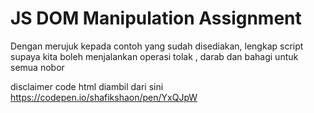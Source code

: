 # JS DOM Manipulation Assignment

Dengan merujuk kepada contoh yang sudah  disediakan, lengkap script supaya kita boleh menjalankan operasi tolak , darab dan bahagi untuk semua nobor




disclaimer
code html diambil dari sini
https://codepen.io/shafikshaon/pen/YxQJpW
